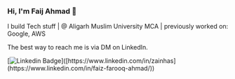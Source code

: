 ### Hi, I'm Faij Ahmad 👋

I build Tech stuff | @ Aligarh Muslim University MCA | previously worked on: Google, AWS

The best way to reach me is via DM on LinkedIn.

[![Linkedin Badge](https://img.shields.io/badge/LinkedIn-blue?style=flat&logo=Linkedin&logoColor=white&link=[https://www.linkedin.com/in/zainhas](https://www.linkedin.com/in/faiz-farooq-ahmad/))]([https://www.linkedin.com/in/zainhas](https://www.linkedin.com/in/faiz-farooq-ahmad/))
